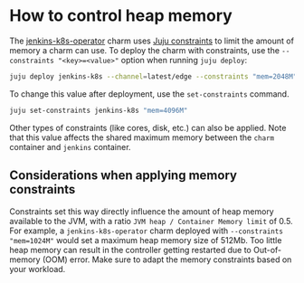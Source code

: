 # How to control heap memory
The [jenkins-k8s-operator](https://github.com/canonical/jenkins-k8s-operator) charm uses [Juju constraints](https://juju.is/docs/juju/constraint) to limit the amount of memory a charm can use. To deploy the charm with constraints, use the `--constraints "<key>=<value>"` option when running `juju deploy`:
```bash
juju deploy jenkins-k8s --channel=latest/edge --constraints "mem=2048M"
```
To change this value after deployment, use the `set-constraints` command.
```bash
juju set-constraints jenkins-k8s "mem=4096M"
```
Other types of constraints (like cores, disk, etc.) can also be applied. Note that this value affects the shared maximum memory between the `charm` container and `jenkins` container.

## Considerations when applying memory constraints
Constraints set this way directly influence the amount of heap memory available to the JVM, with a ratio `JVM heap / Container Memory limit` of 0.5. For example, a `jenkins-k8s-operator` charm deployed with `--constraints "mem=1024M"` would set a maximum heap memory size of 512Mb. Too little heap memory can result in the controller getting restarted due to Out-of-memory (OOM) error. Make sure to adapt the memory constraints based on your workload.